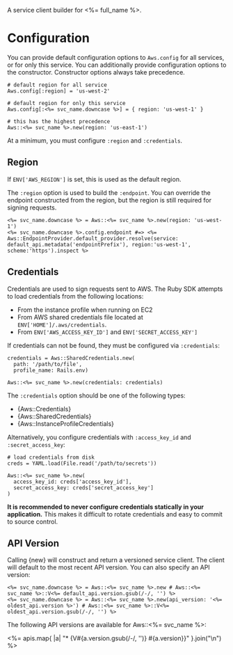 A service client builder for <%= full_name %>.

# Configuration

You can provide default configuration options to `Aws.config` for
all services, or for only this service. You can additionally provide
configuration options to the constructor. Constructor options always
take precedence.

    # default region for all service
    Aws.config[:region] = 'us-west-2'

    # default region for only this service
    Aws.config[:<%= svc_name.downcase %>] = { region: 'us-west-1' }

    # this has the highest precedence
    Aws::<%= svc_name %>.new(region: 'us-east-1')

At a minimum, you must configure `:region` and `:credentials`.

## Region

If `ENV['AWS_REGION']` is set, this is used as the default region.

The `:region` option is used to build the `:endpoint`. You can override the
endpoint constructed from the region, but the region is still required for
signing requests.

    <%= svc_name.downcase %> = Aws::<%= svc_name %>.new(region: 'us-west-1')
    <%= svc_name.downcase %>.config.endpoint #=> <%= Aws::EndpointProvider.default_provider.resolve(service: default_api.metadata('endpointPrefix'), region:'us-west-1', scheme:'https').inspect %>

## Credentials

Credentials are used to sign requests sent to AWS. The Ruby SDK
attempts to load credentials from the following locations:

* From the instance profile when running on EC2
* From AWS shared credentials file located at `ENV['HOME']/.aws/credentials`.
* From `ENV['AWS_ACCESS_KEY_ID']` and `ENV['SECRET_ACCESS_KEY']`

If credentials can not be found, they must be configured via `:credentials`:

    credentials = Aws::SharedCredentials.new(
      path: '/path/to/file',
      profile_name: Rails.env)

    Aws::<%= svc_name %>.new(credentials: credentials)

The `:credentials` option should be one of the following types:

* {Aws::Credentials}
* {Aws::SharedCredentials}
* {Aws::InstanceProfileCredentials}

Alternatively, you configure credentials with `:access_key_id` and
`:secret_access_key`:

    # load credentials from disk
    creds = YAML.load(File.read('/path/to/secrets'))

    Aws::<%= svc_name %>.new(
      access_key_id: creds['access_key_id'],
      secret_access_key: creds['secret_access_key']
    )

**It is recommended to never configure credentials statically in your
application.** This makes it difficult to rotate credentials and
easy to commit to source control.

## API Version

Calling {new} will construct and return a versioned service client. The client
will default to the most recent API version. You can also specify an API version:

    <%= svc_name.downcase %> = Aws::<%= svc_name %>.new # Aws::<%= svc_name %>::V<%= default_api.version.gsub(/-/, '') %>
    <%= svc_name.downcase %> = Aws::<%= svc_name %>.new(api_version: '<%= oldest_api.version %>') # Aws::<%= svc_name %>::V<%= oldest_api.version.gsub(/-/, '') %>

The following API versions are available for Aws::<%= svc_name %>:

<%= apis.map{ |a| "* {V#{a.version.gsub(/-/, '')} #{a.version}}" }.join("\n") %>

